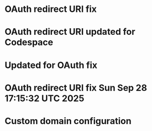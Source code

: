 # OAuth redirect URI fix
# OAuth redirect URI updated for Codespace
# Updated for OAuth fix
# OAuth redirect URI fix Sun Sep 28 17:15:32 UTC 2025
# Custom domain configuration
